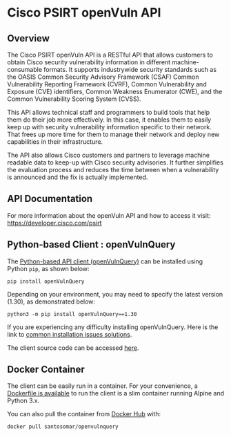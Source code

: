 # Cisco PSIRT openVuln API

## Overview
The Cisco PSIRT openVuln API is a RESTful API that allows customers to obtain Cisco security vulnerability information in different machine-consumable formats. It supports industrywide security standards such as the OASIS Common Security Advisory Framework (CSAF) Common Vulnerability Reporting Framework (CVRF), Common Vulnerability and Exposure (CVE) identifiers, Common Weakness Enumerator (CWE), and the Common Vulnerability Scoring System (CVSS).

This API allows technical staff and programmers to build tools that help them do their job more effectively. In this case, it enables them to easily keep up with security vulnerability information specific to their network. That frees up more time for them to manage their network and deploy new capabilities in their infrastructure.

The API also allows Cisco customers and partners to leverage machine readable data to keep-up with Cisco security advisories. It further simplifies the evaluation process and reduces the time between when a vulnerability is announced and the fix is actually implemented.

## API Documentation

For more information about the openVuln API and how to access it visit:
https://developer.cisco.com/psirt

## Python-based Client : openVulnQuery

The [Python-based API client (openVulnQuery)](https://github.com/CiscoPSIRT/openVulnAPI/tree/master/openVulnQuery) can be installed using Python `pip`, as shown below:

```
pip install openVulnQuery
```

Depending on your environment, you may need to specify the latest version (1.30), as demonstrated below:

```
python3 -m pip install openVulnQuery==1.30
```

If you are experiencing any difficulty installing openVulnQuery. Here is the link to [common installation issues solutions](<https://github.com/iamparas/openVulnAPI/blob/master/openVulnQuery/InstallationIssueSolutions.md>).

The client source code can be accessed [here](https://github.com/CiscoPSIRT/openVulnAPI/tree/master/openVulnQuery).

## Docker Container
The client can be easily run in a container. For your convenience, a [Dockerfile is available](https://github.com/CiscoPSIRT/openVulnAPI/blob/master/openVulnQuery/Dockerfile) to run the client is a slim container running Alpine and Python 3.x.

You can also pull the container from [Docker Hub](https://hub.docker.com/r/santosomar/openvulnquery/) with:
```
docker pull santosomar/openvulnquery
```
